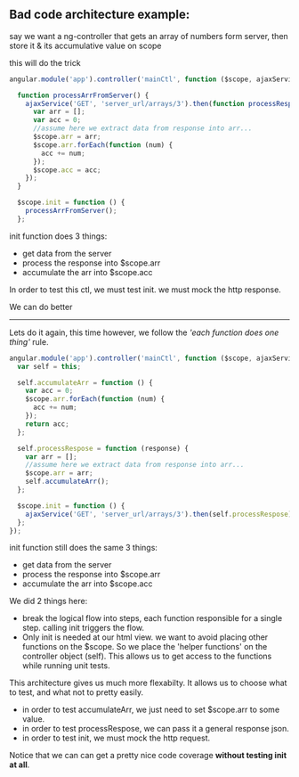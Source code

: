 
Bad code architecture example:
-------------------------------

say we want a ng-controller that gets an array of numbers form server, then store it & its accumulative value on scope

this will do the trick
```javaScript
angular.module('app').controller('mainCtl', function ($scope, ajaxService) {

  function processArrFromServer() {
    ajaxService('GET', 'server_url/arrays/3').then(function processRespose(response) {
      var arr = [];
      var acc = 0;
      //assume here we extract data from response into arr...
      $scope.arr = arr;
      $scope.arr.forEach(function (num) {
        acc += num;
      });
      $scope.acc = acc;
    });
  }

  $scope.init = function () {
    processArrFromServer();
  };
```

init function does 3 things:
  - get data from the server
  - process the response into $scope.arr
  - accumulate the arr into $scope.acc

In order to test this ctl, we must test init. we must mock the http response.

We can do better

-----------------------
Lets do it again, this time however, we follow the *'each function does one thing'* rule.

```javaScript
angular.module('app').controller('mainCtl', function ($scope, ajaxService) {
  var self = this;

  self.accumulateArr = function () {
    var acc = 0;
    $scope.arr.forEach(function (num) {
      acc += num;
    });
    return acc;
  };

  self.processRespose = function (response) {
    var arr = [];
    //assume here we extract data from response into arr...
    $scope.arr = arr;
    self.accumulateArr();
  };

  $scope.init = function () {
    ajaxService('GET', 'server_url/arrays/3').then(self.processRespose);
  };
});
```

init function still does the same 3 things:
  - get data from the server
  - process the response into $scope.arr
  - accumulate the arr into $scope.acc

We did 2 things here:
 - break the logical flow into steps, each function responsible for a single step. calling init triggers the flow.
 - Only init is needed at our html view. we want to avoid placing other functions on the $scope. So we place the 'helper functions' on the controller object (self). This allows us to get access to the functions while running unit tests.

This architecture gives us much more flexabilty. It allows us to choose what to test, and what not to pretty easily.
  - in order to test accumulateArr, we just need to set $scope.arr to some value.
  - in order to test processRespose, we can pass it a general response json.
  - in order to test init, we must mock the http request.

Notice that we can can get a pretty nice code coverage **without testing init at all**.
